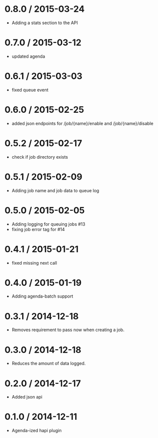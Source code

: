 
0.8.0 / 2015-03-24
==================

  * Adding a stats section to the API


0.7.0 / 2015-03-12
==================

  * updated agenda


0.6.1 / 2015-03-03
==================

  * fixed queue event


0.6.0 / 2015-02-25
==================

  * added json endpoints for /job/{name}/enable and /job/{name}/disable


0.5.2 / 2015-02-17
==================

  * check if job directory exists


0.5.1 / 2015-02-09
==================

  * Adding job name and job data to queue log


0.5.0 / 2015-02-05
==================

  * Adding logging for queuing jobs #13
  * fixing job error tag for #14


0.4.1 / 2015-01-21
==================

  * fixed missing next call

0.4.0 / 2015-01-19
==================

  * Adding agenda-batch support

0.3.1 / 2014-12-18
==================

  * Removes requirement to pass now when creating a job.

0.3.0 / 2014-12-18
==================

  * Reduces the amount of data logged.

0.2.0 / 2014-12-17
==================

  * Added json api

0.1.0 / 2014-12-11
==================

  * Agenda-ized hapi plugin
